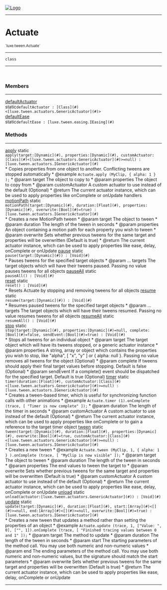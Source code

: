 
[![Logo](../../../images/logo.png)](../../../api/index.html)

---



<h1>Actuate</h1>
<small>`luxe.tween.Actuate`</small>



---

`class`

---

&nbsp;
&nbsp;



<h3>Members</h3> <hr/><span class="member apipage">
                <a name="defaultActuator"><a class="lift" href="#defaultActuator">defaultActuator</a></a><div class="clear"></div><span class="inline-block static">static</span><code class="signature apipage">defaultActuator : [Class](#)&lt;[luxe.tween.actuators.GenericActuator](#)&gt;</code><br/></span>
            <span class="small_desc_flat"></span><span class="member apipage">
                <a name="defaultEase"><a class="lift" href="#defaultEase">defaultEase</a></a><div class="clear"></div><span class="inline-block static">static</span><code class="signature apipage">defaultEase : [luxe.tween.easing.IEasing](#)</code><br/></span>
            <span class="small_desc_flat"></span>





<h3>Methods</h3> <hr/><span class="method apipage">
            <a name="apply"><a class="lift" href="#apply">apply</a></a> <span class="inline-block static">static</span><div class="clear"></div><code class="signature apipage">apply(target:[Dynamic](#)<span></span>, properties:[Dynamic](#)<span></span>, customActuator:[Class](#)&lt;[luxe.tween.actuators.GenericActuator](#)&gt;<span>=null</span>) : [luxe.tween.actuators.IGenericActuator](#)</code><br/><span class="small_desc_flat">* Copies properties from one object to another. Conflicting tweens are stopped automatically
     * @example     <code>Actuate.apply (MyClip, { alpha: 1 } );</code>
     * @param   target      The object to copy to
     * @param   properties      The object to copy from
     * @param   customActuator      A custom actuator to use instead of the default (Optional)
     * @return      The current actuator instance, which can be used to apply properties like onComplete or onUpdate handlers</span>
        </span>
    <span class="method apipage">
            <a name="motionPath"><a class="lift" href="#motionPath">motionPath</a></a> <span class="inline-block static">static</span><div class="clear"></div><code class="signature apipage">motionPath(target:[Dynamic](#)<span></span>, duration:[Float](#)<span></span>, properties:[Dynamic](#)<span></span>, overwrite:[Bool](#)<span>=true</span>) : [luxe.tween.actuators.IGenericActuator](#)</code><br/><span class="small_desc_flat">* Creates a new MotionPath tween
     * @param   target      The object to tween
     * @param   duration        The length of the tween in seconds
     * @param   properties      An object containing a motion path for each property you wish to tween
     * @param   overwrite       Sets whether previous tweens for the same target and properties will be overwritten (Default is true)
     * @return      The current actuator instance, which can be used to apply properties like ease, delay, onComplete or onUpdate</span>
        </span>
    <span class="method apipage">
            <a name="pause"><a class="lift" href="#pause">pause</a></a> <span class="inline-block static">static</span><div class="clear"></div><code class="signature apipage">pause(target:[Dynamic](#)<span></span>) : [Void](#)</code><br/><span class="small_desc_flat">* Pauses tweens for the specified target objects
     * @param   ... targets     The target objects which will have their tweens paused. Passing no value pauses tweens for all objects</span>
        </span>
    <span class="method apipage">
            <a name="pauseAll"><a class="lift" href="#pauseAll">pauseAll</a></a> <span class="inline-block static">static</span><div class="clear"></div><code class="signature apipage">pauseAll() : [Void](#)</code><br/><span class="small_desc_flat"></span>
        </span>
    <span class="method apipage">
            <a name="reset"><a class="lift" href="#reset">reset</a></a> <span class="inline-block static">static</span><div class="clear"></div><code class="signature apipage">reset() : [Void](#)</code><br/><span class="small_desc_flat">* Resets Actuate by stopping and removing tweens for all objects</span>
        </span>
    <span class="method apipage">
            <a name="resume"><a class="lift" href="#resume">resume</a></a> <span class="inline-block static">static</span><div class="clear"></div><code class="signature apipage">resume(target:[Dynamic](#)<span></span>) : [Void](#)</code><br/><span class="small_desc_flat">* Resumes paused tweens for the specified target objects
     * @param   ... targets     The target objects which will have their tweens resumed. Passing no value resumes tweens for all objects</span>
        </span>
    <span class="method apipage">
            <a name="resumeAll"><a class="lift" href="#resumeAll">resumeAll</a></a> <span class="inline-block static">static</span><div class="clear"></div><code class="signature apipage">resumeAll() : [Void](#)</code><br/><span class="small_desc_flat"></span>
        </span>
    <span class="method apipage">
            <a name="stop"><a class="lift" href="#stop">stop</a></a> <span class="inline-block static">static</span><div class="clear"></div><code class="signature apipage">stop(target:[Dynamic](#)<span></span>, properties:[Dynamic](#)<span>=null</span>, complete:[Bool](#)<span>=false</span>, sendEvent:[Bool](#)<span>=true</span>) : [Void](#)</code><br/><span class="small_desc_flat">* Stops all tweens for an individual object
     * @param   target      The target object which will have its tweens stopped, or a generic actuator instance
     * @param   properties      A string, array or object which contains the properties you wish to stop, like "alpha", [ "x", "y" ] or { alpha: null }. Passing no value removes all tweens for the object (Optional)
     * @param   complete        If tweens should apply their final target values before stopping. Default is false (Optional)
     * @param   sendEvent   If a complete() event should be dispatched for the specified target. Default is true (Optional)</span>
        </span>
    <span class="method apipage">
            <a name="timer"><a class="lift" href="#timer">timer</a></a> <span class="inline-block static">static</span><div class="clear"></div><code class="signature apipage">timer(duration:[Float](#)<span></span>, customActuator:[Class](#)&lt;[luxe.tween.actuators.GenericActuator](#)&gt;<span>=null</span>) : [luxe.tween.actuators.IGenericActuator](#)</code><br/><span class="small_desc_flat">* Creates a tween-based timer, which is useful for synchronizing function calls with other animations
     * @example     <code>Actuate.timer (1).onComplete (trace, [ "Timer is now complete" ]);</code>
     * @param   duration        The length of the timer in seconds
     * @param   customActuator      A custom actuator to use instead of the default (Optional)
     * @return      The current actuator instance, which can be used to apply properties like onComplete or to gain a reference to the target timer object</span>
        </span>
    <span class="method apipage">
            <a name="tween"><a class="lift" href="#tween">tween</a></a> <span class="inline-block static">static</span><div class="clear"></div><code class="signature apipage">tween(target:[Dynamic](#)<span></span>, duration:[Float](#)<span></span>, properties:[Dynamic](#)<span></span>, overwrite:[Bool](#)<span>=true</span>, customActuator:[Class](#)&lt;[luxe.tween.actuators.GenericActuator](#)&gt;<span>=null</span>) : [luxe.tween.actuators.IGenericActuator](#)</code><br/><span class="small_desc_flat">* Creates a new tween
     * @example     <code>Actuate.tween (MyClip, 1, { alpha: 1 } ).onComplete (trace, [ "MyClip is now visible" ]);</code>
     * @param   target      The object to tween
     * @param   duration        The length of the tween in seconds
     * @param   properties      The end values to tween the target to
     * @param   overwrite           Sets whether previous tweens for the same target and properties will be overwritten (Default is true)
     * @param   customActuator      A custom actuator to use instead of the default (Optional)
     * @return      The current actuator instance, which can be used to apply properties like ease, delay, onComplete or onUpdate</span>
        </span>
    <span class="method apipage">
            <a name="unload"><a class="lift" href="#unload">unload</a></a> <span class="inline-block static">static</span><div class="clear"></div><code class="signature apipage">unload(actuator:[luxe.tween.actuators.GenericActuator](#)<span></span>) : [Void](#)</code><br/><span class="small_desc_flat"></span>
        </span>
    <span class="method apipage">
            <a name="update"><a class="lift" href="#update">update</a></a> <span class="inline-block static">static</span><div class="clear"></div><code class="signature apipage">update(target:[Dynamic](#)<span></span>, duration:[Float](#)<span></span>, start:[Array](#)&lt;[](#)&gt;<span>=null</span>, end:[Array](#)&lt;[](#)&gt;<span>=null</span>, overwrite:[Bool](#)<span>=true</span>) : [luxe.tween.actuators.IGenericActuator](#)</code><br/><span class="small_desc_flat">* Creates a new tween that updates a method rather than setting the properties of an object
     * @example     <code>Actuate.update (trace, 1, ["Value: ", 0], ["", 1]).onComplete (trace, [ "Finished tracing values between 0 and 1" ]);</code>
     * @param   target      The method to update
     * @param   duration        The length of the tween in seconds
     * @param   start       The starting parameters of the method call. You may use both numeric and non-numeric values
     * @param   end     The ending parameters of the method call. You may use both numeric and non-numeric values, but the signature should match the start parameters
     * @param   overwrite       Sets whether previous tweens for the same target and properties will be overwritten (Default is true)
     * @return      The current actuator instance, which can be used to apply properties like ease, delay, onComplete or onUpdate</span>
        </span>
    





---

&nbsp;
&nbsp;
&nbsp;
&nbsp;